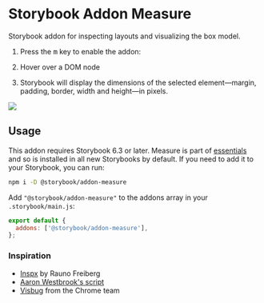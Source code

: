 # Storybook Addon Measure

Storybook addon for inspecting layouts and visualizing the box model.

1. Press the <kbd>m</kbd> key to enable the addon:

2. Hover over a DOM node

3. Storybook will display the dimensions of the selected element—margin, padding, border, width and height—in pixels.

![](https://user-images.githubusercontent.com/42671/119589961-dff9b380-bda1-11eb-9550-7ae28bc70bf4.gif)

## Usage

This addon requires Storybook 6.3 or later. Measure is part of [essentials](https://storybook.js.org/docs/essentials) and so is installed in all new Storybooks by default. If you need to add it to your Storybook, you can run:

```sh
npm i -D @storybook/addon-measure
```

Add `"@storybook/addon-measure"` to the addons array in your `.storybook/main.js`:

```js
export default {
  addons: ['@storybook/addon-measure'],
};
```

### Inspiration

- [Inspx](https://github.com/raunofreiberg/inspx) by Rauno Freiberg
- [Aaron Westbrook's script](https://gist.github.com/awestbro/e668c12662ad354f02a413205b65fce7)
- [Visbug](https://visbug.web.app/) from the Chrome team

